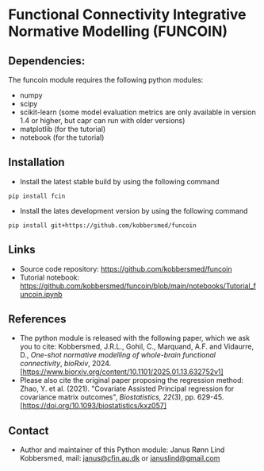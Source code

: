 # Functional Connectivity Integrative Normative Modelling (FUNCOIN)

## Dependencies:
The funcoin module requires the following python modules:
* numpy
* scipy
* scikit-learn (some model evaluation metrics are only available in version 1.4 or higher, but capr can run with older versions)
* matplotlib (for the tutorial)
* notebook (for the tutorial)

## Installation
* Install the latest stable build by using the following command  
```
pip install fcin
```
* Install the lates development version by using the following command  
```
pip install git+https://github.com/kobbersmed/funcoin
```

## Links
* Source code repository: https://github.com/kobbersmed/funcoin
* Tutorial notebook: https://github.com/kobbersmed/funcoin/blob/main/notebooks/Tutorial_funcoin.ipynb

## References
* The python module is released with the following paper, which we ask you to cite: 
Kobbersmed, J.R.L., Gohil, C., Marquand, A.F. and Vidaurre, D., _One-shot normative modelling of whole-brain functional connectivity_, _bioRxiv_, 2024. [https://www.biorxiv.org/content/10.1101/2025.01.13.632752v1]
* Please also cite the original paper proposing the regression method: 
Zhao, Y. et al. (2021). "Covariate Assisted Principal regression for covariance matrix outcomes", _Biostatistics, 22_(3), pp. 629-45. [https://doi.org/10.1093/biostatistics/kxz057]

## Contact
* Author and maintainer of this Python module: Janus Rønn Lind Kobbersmed, mail: janus@cfin.au.dk or januslind@gmail.com
